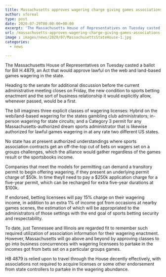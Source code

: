 ```yaml
---
title: Massachusetts approves wagering charge giving games associations income share
author: xforeal 
type: post
date: 2020-07-29T00:00:00+00:00
excerpt: 'The Massachusetts House of Representatives on Tuesday casted a ballot for Bill H '
url: /massachusetts-approves-wagering-charge-giving-games-associations-income-share/
image : images/news/2020/07/MassachusettsStateHouse-1.jpg
categories:
  - news

---
```

The Massachusetts House of Representatives on Tuesday casted a ballot for Bill H.4879, an Act that would approve lawful on the web and land-based games wagering in the state. 

Heading to the senate for additional discussion before the current administrative meeting closes on Friday, the new condition to sports betting enactment and the sort of business relationship it would explicitly allow, whenever passed, would be a first. 

The bill imagines three explicit classes of wagering licenses: Hybrid on the web/land-based wagering for the states gambling club administrators; in-person wagering for state circuits; and a Category 3 permit for any Massachusetts-authorized dream sports administrator that is likewise authorized for lawful games wagering in at any rate two different US states. 

No state has at present authorized understandings where sports association contracts get an off-the-top cut of bets on wagers set on a groups challenges, which the alliance would gather regardless of the games result or the sportsbooks income. 

Companies that meet the models for permitting can demand a transitory permit to begin offering wagering, if they present an underlying permit charge of $50k. In time theyll need to pay a $250k application charge for a five-year permit, which can be recharged for extra five-year durations at $100k. 

If endorsed, betting licensees will pay 15&percnt; charge on their wagering income, in addition to an extra 1&percnt; of income got from occasions at nearby games scenes, the estimation of which will be appropriated to the administrators of those settings with the end goal of sports betting security and respectability. 

To date, just Tennessee and Illinois are regarded fit to remember such required utilization of association information for their wagering enactment. However, Massachusetts will go above and beyond by approving classes to go into business concurrences with wagering licensees to partake in the incomes got from bets set on a particular groups games. 

HB 4879 is relied upon to travel through the House decently effectively, with associations not required to acquire licenses or some other endorsement from state controllers to partake in the wagering abundance.